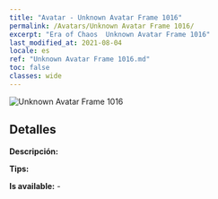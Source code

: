 ```yaml
---
title: "Avatar - Unknown Avatar Frame 1016"
permalink: /Avatars/Unknown Avatar Frame 1016/
excerpt: "Era of Chaos  Unknown Avatar Frame 1016"
last_modified_at: 2021-08-04
locale: es
ref: "Unknown Avatar Frame 1016.md"
toc: false
classes: wide
---
```

 ![Unknown Avatar Frame 1016](/images/a/avatarFrame_16.png)

## Detalles

 **Descripción:**  

 **Tips:**  

 **Is available:**  - 

